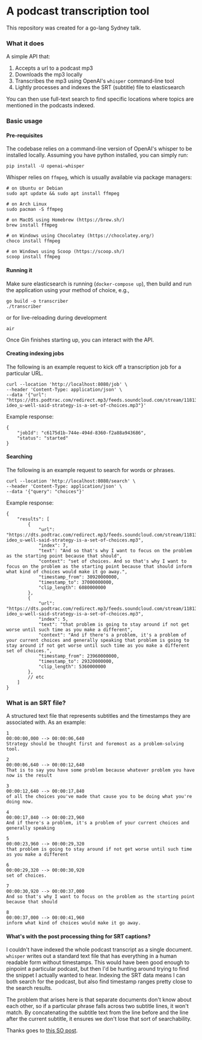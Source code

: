 # A podcast transcription tool

This repository was created for a go-lang Sydney talk.

### What it does
A simple API that:
1. Accepts a url to a podcast mp3
1. Downloads the mp3 locally
1. Transcribes the mp3 using OpenAI's `whisper` command-line tool
1. Lightly processes and indexes the SRT (subtitle) file to elasticsearch

You can then use full-text search to find specific locations where
topics are mentioned in the podcasts indexed.

### Basic usage

#### Pre-requisites
The codebase relies on a command-line version of OpenAI's whisper
to be installed locally. Assuming you have python installed, you can
simply run:
```
pip install -U openai-whisper
```
Whisper relies on `ffmpeg`, which is usually available via package
managers:

```
# on Ubuntu or Debian
sudo apt update && sudo apt install ffmpeg

# on Arch Linux
sudo pacman -S ffmpeg

# on MacOS using Homebrew (https://brew.sh/)
brew install ffmpeg

# on Windows using Chocolatey (https://chocolatey.org/)
choco install ffmpeg

# on Windows using Scoop (https://scoop.sh/)
scoop install ffmpeg
```

#### Running it
Make sure elasticsearch is running (`docker-compose up`), then
build and run the application using your method of choice, e.g.,

```
go build -o transcriber
./transcriber
```
or for live-reloading during development
```
air
```

Once Gin finishes starting up, you can interact with the API.

#### Creating indexing jobs
The following is an example request to kick off a transcription job for
a particular URL.
```
curl --location 'http://localhost:8080/job' \
--header 'Content-Type: application/json' \
--data '{"url": "https://dts.podtrac.com/redirect.mp3/feeds.soundcloud.com/stream/1181362132-ideo_u-well-said-strategy-is-a-set-of-choices.mp3"}'
```

Example response:
```
{
    "jobId": "c6175d1b-744e-494d-8360-f2a88a943686",
    "status": "started"
}
```

#### Searching
The following is an example request to search for words or phrases.
```
curl --location 'http://localhost:8080/search' \
--header 'Content-Type: application/json' \
--data '{"query": "choices"}'
```

Example response:
```
{
    "results": [
        {
            "url": "https://dts.podtrac.com/redirect.mp3/feeds.soundcloud.com/stream/1181362132-ideo_u-well-said-strategy-is-a-set-of-choices.mp3",
            "index": 7,
            "text": "And so that's why I want to focus on the problem as the starting point because that should",
            "context": "set of choices. And so that's why I want to focus on the problem as the starting point because that should inform what kind of choices would make it go away.",
            "timestamp_from": 30920000000,
            "timestamp_to": 37000000000,
            "clip_length": 6080000000
        },
        {
            "url": "https://dts.podtrac.com/redirect.mp3/feeds.soundcloud.com/stream/1181362132-ideo_u-well-said-strategy-is-a-set-of-choices.mp3",
            "index": 5,
            "text": "that problem is going to stay around if not get worse until such time as you make a different",
            "context": "And if there's a problem, it's a problem of your current choices and generally speaking that problem is going to stay around if not get worse until such time as you make a different set of choices.",
            "timestamp_from": 23960000000,
            "timestamp_to": 29320000000,
            "clip_length": 5360000000
        },
        // etc
    ]
}
```

### What is an SRT file?
A structured text file that represents subtitles and the timestamps they
are associated with. As an example:

```
1
00:00:00,000 --> 00:00:06,640
Strategy should be thought first and foremost as a problem-solving tool.

2
00:00:06,640 --> 00:00:12,640
That is to say you have some problem because whatever problem you have now is the result

3
00:00:12,640 --> 00:00:17,840
of all the choices you've made that cause you to be doing what you're doing now.

4
00:00:17,840 --> 00:00:23,960
And if there's a problem, it's a problem of your current choices and generally speaking

5
00:00:23,960 --> 00:00:29,320
that problem is going to stay around if not get worse until such time as you make a different

6
00:00:29,320 --> 00:00:30,920
set of choices.

7
00:00:30,920 --> 00:00:37,000
And so that's why I want to focus on the problem as the starting point because that should

8
00:00:37,000 --> 00:00:41,960
inform what kind of choices would make it go away.
```

#### What's with the post processing thing for SRT captions?
I couldn't have indexed the whole podcast transcript as a single
document. `whisper` writes out a standard text file that has everything
in a human readable form without timestamps. This would have been good
enough to pinpoint a particular podcast, but then I'd be hunting around
trying to find the snippet I actually wanted to hear. Indexing the SRT
data means I can both search for the podcast, but also find timestamp
ranges pretty close to the search results.

The problem that arises here is that separate documents don't know about
each other, so if a particular phrase falls across two subtitle lines, it
won't match. By concatenating the subtitle text from the line before and
the line after the current subtitle, it ensures we don't lose that sort
of searchability.

Thanks goes to [this SO post](https://stackoverflow.com/questions/28431583/searching-subtitle-data-in-elasticsearch).

